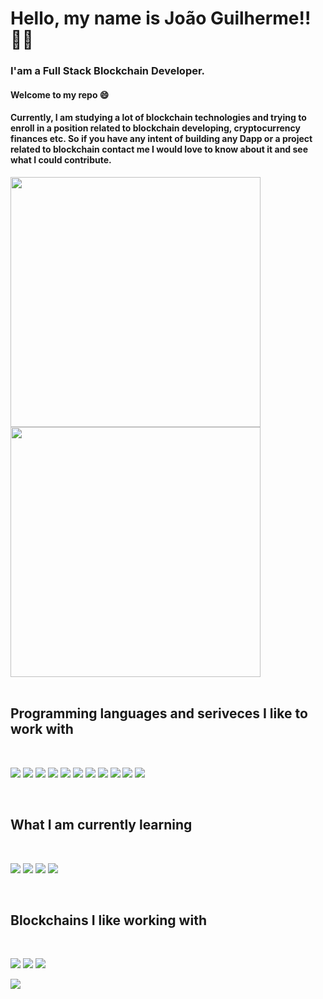 # Hello, my name is João Guilherme!! :technologist:

### I'am a Full Stack Blockchain Developer.

#### Welcome to my repo :smile:
#### Currently, I am studying a lot of blockchain technologies and trying to enroll in a position related to blockchain developing, cryptocurrency finances etc. So if you have any intent of building any Dapp or a project related to blockchain contact me I would love to know about it and see what I could contribute.

<div>
  <a href="https://github.com/ojoaoguilherme">
    <img width="400em" src="https://github-readme-stats.vercel.app/api?username=ojoaoguilherme&show_icons=true&theme=dark&include_all_commits=true&count_private=true"/>
    </a>
  <a href="https://github.com/ojoaoguilherme">
    <img width="400em" src="https://github-readme-stats.vercel.app/api/top-langs/?username=ojoaoguilherme&layout=compact&langs_count=7&theme=dark&hide=makefile,swig,shell"/>
  </a>
</div>

<br>

## Programming languages and seriveces I like to work with

<br>

![](https://img.shields.io/badge/TypeScript-007ACC?style=for-the-badge&logo=typescript&logoColor=white)
![](https://img.shields.io/badge/Python-3776AB?style=for-the-badge&logo=python&logoColor=white) 
![](https://img.shields.io/badge/next.js-000000?style=for-the-badge&logo=nextdotjs&logoColor=white) 
![](https://img.shields.io/badge/React-20232A?style=for-the-badge&logo=react&logoColor=61DAFB) 
![](https://img.shields.io/badge/GraphQl-E10098?style=for-the-badge&logo=graphql&logoColor=white) 
![](https://img.shields.io/badge/Heroku-430098?style=for-the-badge&logo=heroku&logoColor=white) 
![](https://img.shields.io/badge/Vercel-000000?style=for-the-badge&logo=vercel&logoColor=white) 
![](https://img.shields.io/badge/styled--components-DB7093?style=for-the-badge&logo=styled-components&logoColor=white) 
![](https://img.shields.io/badge/MongoDB-4EA94B?style=for-the-badge&logo=mongodb&logoColor=white) 
![](https://img.shields.io/badge/Supabase-181818?style=for-the-badge&logo=supabase&logoColor=white) 
![](https://img.shields.io/badge/C-00599C?style=for-the-badge&logo=c&logoColor=white) 

<br>

## What I am currently learning

<br>

![](https://img.shields.io/badge/kubernetes-326ce5.svg?&style=for-the-badge&logo=kubernetes&logoColor=white) 
![](https://img.shields.io/badge/Docker-2CA5E0?style=for-the-badge&logo=docker&logoColor=white) 
![](https://img.shields.io/badge/Solidity-e6e6e6?style=for-the-badge&logo=solidity&logoColor=black) 
![](https://img.shields.io/badge/Rust-000000?style=for-the-badge&logo=rust&logoColor=white) 

<br>

## Blockchains I like working with

<br>
 
![](https://img.shields.io/badge/Binance-FCD535?style=for-the-badge&logo=binance&logoColor=white) 
![](https://img.shields.io/badge/Ethereum-3C3C3D?style=for-the-badge&logo=Ethereum&logoColor=white) 
![](https://img.shields.io/badge/polkadot-E6007A?style=for-the-badge&logo=polkadot&logoColor=000)

![](https://solana.com/_next/image?url=%2F_next%2Fstatic%2Fmedia%2Fdark-horizontal.c3a5eb36.svg&w=256&q=75) 
